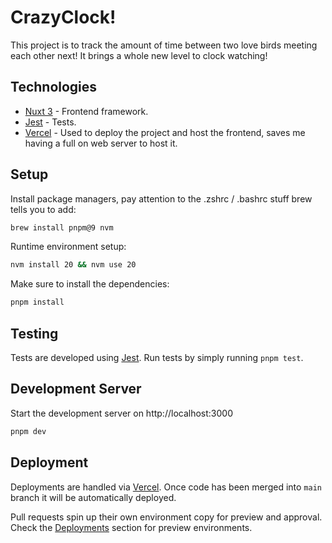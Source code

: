 # CrazyClock!
This project is to track the amount of time between two love birds meeting each other next! It brings a whole new level to clock watching!

## Technologies
- [Nuxt 3](https://nuxt.com/docs/getting-started/introduction) - Frontend framework.
- [Jest](https://jestjs.io/) - Tests.
- [Vercel](https://vercel.com/) - Used to deploy the project and host the frontend, saves me having a full on web server to host it.

## Setup
Install package managers, pay attention to the .zshrc / .bashrc stuff brew tells you to add:
```bash
brew install pnpm@9 nvm
```

Runtime environment setup:
```bash
nvm install 20 && nvm use 20
```

Make sure to install the dependencies:
```bash
pnpm install
```

## Testing
Tests are developed using [Jest](https://jestjs.io/). Run tests by simply running `pnpm test`.

## Development Server
Start the development server on http://localhost:3000

```bash
pnpm dev
```

## Deployment
Deployments are handled via [Vercel](https://vercel.com/). Once code has been merged into `main` branch it will be automatically deployed.

Pull requests spin up their own environment copy for preview and approval. Check the [Deployments](https://github.com/Maelstromeous/crazyclock/deployments) section for preview environments.
